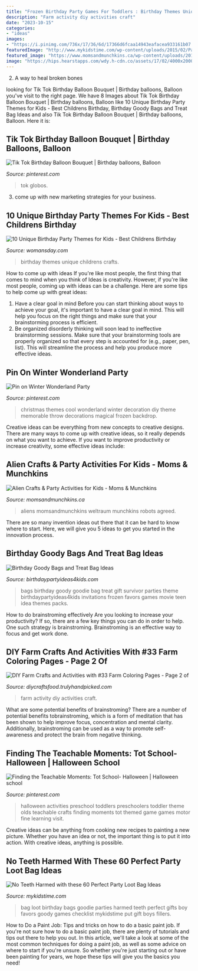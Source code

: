```yaml
---
title: "Frozen Birthday Party Games For Toddlers : Birthday Themes Unique Childrens Crafts"
description: "Farm activity diy activities craft"
date: "2023-10-15"
categories:
- "ideas"
images:
- "https://i.pinimg.com/736x/17/36/6d/17366d6fcaa14943eafacea933161b07.jpg"
featuredImage: "http://www.mykidstime.com/wp-content/uploads/2015/02/Party-Loot-Bag-Ideas.png"
featured_image: "https://www.momsandmunchkins.ca/wp-content/uploads/2014/02/alien-craft-ideas-for-kids.jpg"
image: "https://hips.hearstapps.com/wdy.h-cdn.co/assets/17/02/4000x2000/landscape-1484178326-birthday-party-themes-composite.jpg?resize=1200:*"
---
```



2. A way to heal broken bones 

	

		
looking for Tik Tok Birthday Balloon Bouquet | Birthday balloons, Balloon you've visit to the right page. We have 8 Images about Tik Tok Birthday Balloon Bouquet | Birthday balloons, Balloon like 10 Unique Birthday Party Themes for Kids - Best Childrens Birthday, Birthday Goody Bags and Treat Bag Ideas and also Tik Tok Birthday Balloon Bouquet | Birthday balloons, Balloon. Here it is:
		
    
## Tik Tok Birthday Balloon Bouquet | Birthday Balloons, Balloon

<img loading=lazy src="https://i.pinimg.com/736x/17/36/6d/17366d6fcaa14943eafacea933161b07.jpg" onerror="this.onerror=null;this.src='https://tse3.mm.bing.net/th?id=OIP.6std9GzRqZfZ26-H4JdtJwHaJ0&amp;pid=15.1';" alt="Tik Tok Birthday Balloon Bouquet | Birthday balloons, Balloon">

_Source: pinterest.com_

>tok globos. 

	

3. come up with new marketing strategies for your business.

    
## 10 Unique Birthday Party Themes For Kids - Best Childrens Birthday

<img loading=lazy src="https://hips.hearstapps.com/wdy.h-cdn.co/assets/17/02/4000x2000/landscape-1484178326-birthday-party-themes-composite.jpg?resize=1200:*" onerror="this.onerror=null;this.src='https://tse2.mm.bing.net/th?id=OIP.l5mRvXChVArNP9t1tbDL8AHaDt&amp;pid=15.1';" alt="10 Unique Birthday Party Themes for Kids - Best Childrens Birthday">

_Source: womansday.com_

>birthday themes unique childrens crafts. 

	

How to come up with ideas
If you're like most people, the first thing that comes to mind when you think of Ideas is creativity. However, if you're like most people, coming up with ideas can be a challenge. 
Here are some tips to help come up with great ideas: 
1. Have a clear goal in mind 
Before you can start thinking about ways to achieve your goal, it's important to have a clear goal in mind. This will help you focus on the right things and make sure that your brainstorming process is efficient. 
2. Be organized 
 disorderly thinking will soon lead to ineffective brainstorming sessions. Make sure that your brainstorming tools are properly organized so that every step is accounted for (e.g., paper, pen, list). This will streamline the process and help you produce more effective ideas. 

    
## Pin On Winter Wonderland Party

<img loading=lazy src="https://i.pinimg.com/736x/a5/25/4c/a5254c542b91de35e85487e2c6863f8c--frozen-theme-frozen-party.jpg" onerror="this.onerror=null;this.src='https://tse4.mm.bing.net/th?id=OIP.vvNTWS-GESyTUb_iwwtCfwHaKR&amp;pid=15.1';" alt="Pin on Winter Wonderland Party">

_Source: pinterest.com_

>christmas themes cool wonderland winter decoration diy theme memorable throw decorations magical frozen backdrop. 

	

Creative ideas can be everything from new concepts to creative designs. There are many ways to come up with creative ideas, so it really depends on what you want to achieve. If you want to improve productivity or increase creativity, some effective ideas include:

    
## Alien Crafts &amp; Party Activities For Kids - Moms &amp; Munchkins

<img loading=lazy src="https://www.momsandmunchkins.ca/wp-content/uploads/2014/02/alien-craft-ideas-for-kids.jpg" onerror="this.onerror=null;this.src='https://tse4.mm.bing.net/th?id=OIP.VoPHrd6gTdQQfblE9fMv0QHaMY&amp;pid=15.1';" alt="Alien Crafts &amp; Party Activities for Kids - Moms &amp; Munchkins">

_Source: momsandmunchkins.ca_

>aliens momsandmunchkins weltraum munchkins robots agreed. 

	

There are so many invention ideas out there that it can be hard to know where to start. Here, we will give you 5 ideas to get you started in the innovation process.

    
## Birthday Goody Bags And Treat Bag Ideas

<img loading=lazy src="https://birthdaypartyideas4kids.com/goodybagideas.png" onerror="this.onerror=null;this.src='https://tse3.mm.bing.net/th?id=OIP.8y8k7wq1ALWasMUHY4nUnwAAAA&amp;pid=15.1';" alt="Birthday Goody Bags and Treat Bag Ideas">

_Source: birthdaypartyideas4kids.com_

>bags birthday goody goodie bag treat gift survivor parties theme birthdaypartyideas4kids invitations frozen favors games movie teen idea themes packs. 

	

How to do brainstroming effectively
Are you looking to increase your productivity? If so, there are a few key things you can do in order to help. One such strategy is brainstroming. Brainstroming is an effective way to focus and get work done.

    
## DIY Farm Crafts And Activities With #33 Farm Coloring Pages - Page 2 Of

<img loading=lazy src="http://diycraftsfood.trulyhandpicked.com/wp-content/uploads/2016/07/DIY-farm-crafts-and-activity_yv.jpg" onerror="this.onerror=null;this.src='https://tse3.mm.bing.net/th?id=OIP.3mJlVLdkzwE4SeQlldzwEgHaKl&amp;pid=15.1';" alt="DIY Farm Crafts and Activities with #33 Farm Coloring Pages - Page 2 of">

_Source: diycraftsfood.trulyhandpicked.com_

>farm activity diy activities craft. 

	

What are some potential benefits of brainstroming?
There are a number of potential benefits tobrainstroming, which is a form of meditation that has been shown to help improve focus, concentration and mental clarity. Additionally, brainstroming can be used as a way to promote self-awareness and protect the brain from negative thinking.

    
## Finding The Teachable Moments: Tot School- Halloween | Halloween School

<img loading=lazy src="https://i.pinimg.com/736x/33/c8/38/33c8386aa36387b75429908c8e61cfae--halloween-theme-preschool-halloween-party-ideas.jpg" onerror="this.onerror=null;this.src='https://tse4.mm.bing.net/th?id=OIP.reTrtIxQy_DhkDGOmDUOEQHaMJ&amp;pid=15.1';" alt="Finding the Teachable Moments: Tot School- Halloween | Halloween school">

_Source: pinterest.com_

>halloween activities preschool toddlers preschoolers toddler theme olds teachable crafts finding moments tot themed game games motor fine learning visit. 

	

Creative ideas can be anything from cooking new recipes to painting a new picture. Whether you have an idea or not, the important thing is to put it into action. With creative ideas, anything is possible.

    
## No Teeth Harmed With These 60 Perfect Party Loot Bag Ideas

<img loading=lazy src="http://www.mykidstime.com/wp-content/uploads/2015/02/Party-Loot-Bag-Ideas.png" onerror="this.onerror=null;this.src='https://tse4.mm.bing.net/th?id=OIP.nggZO2b4sE9PjzyNWB4lwwHaKe&amp;pid=15.1';" alt="No Teeth Harmed with these 60 Perfect Party Loot Bag Ideas">

_Source: mykidstime.com_

>bag loot birthday bags goodie parties harmed teeth perfect gifts boy favors goody games checklist mykidstime put gift boys fillers. 

	

How to Do a Paint Job: Tips and tricks on how to do a basic paint job.
If you're not sure how to do a basic paint job, there are plenty of tutorials and tips out there to help you out. In this article, we'll take a look at some of the most common techniques for doing a paint job, as well as some advice on where to start if you're unsure. So whether you're just starting out or have been painting for years, we hope these tips will give you the basics you need!

